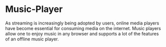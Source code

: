 # Music-Player
As streaming is increasingly being adopted by users, online media players have become essential for consuming media on the internet. Music players allow one to enjoy music in any browser and supports a lot of the features of an offline music player.
